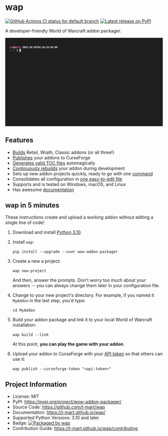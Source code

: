 # wap

[![GitHub Actions CI status for default branch](https://github.com/t-mart/wap/actions/workflows/ci.yml/badge.svg)](https://github.com/t-mart/wap/actions/workflows/ci.yml)
[![Latest release on PyPI](https://img.shields.io/pypi/v/wow-addon-packager)](https://pypi.org/project/wow-addon-packager/)

A developer-friendly World of Warcraft addon packager.

![demonstration of wap usage](https://raw.githubusercontent.com/t-mart/wap/master/docs/assets/demo.gif)

## Features

- [Builds](https://t-mart.github.io/wap/commands/build/) Retail, Wrath, Classic addons (or all
  three!)
- [Publishes](https://t-mart.github.io/wap/commands/publish/) your addons to CurseForge
- [Generates valid TOC files](https://t-mart.github.io/wap/toc-gen/) automagically
- [Continuously rebuilds](https://t-mart.github.io/wap/commands/build/#-watch) your addon during
  development
- Sets up new addon projects quickly, ready to go with one
  [command](https://t-mart.github.io/wap/commands/new-project/)
- Consolidates all configuration in
  [one easy-to-edit file](https://t-mart.github.io/wap/configuration)
- Supports and is tested on Windows, macOS, and Linux
- Has awesome [documentation](https://t-mart.github.io/wap/)

## wap in 5 minutes

These instructions create and upload a working addon without editing a single line of code!

1. Download and install [Python 3.10](https://www.python.org/downloads/).

2. Install `wap`:

    ```console
    pip install --upgrade --user wow-addon-packager
    ```

3. Create a new a project:

    ```console
    wap new-project
    ```

    And then, answer the prompts. Don't worry too much about your answers -- you can always change
    them later in your configuration file.

4. Change to your new project's directory. For example, if you named it `MyAddon` in the last step,
   you'd type:

    ```console
    cd MyAddon
    ```

5. Build your addon package and link it to your local World of Warcraft installation:

    ```console
    wap build --link
    ```

    At this point, **you can play the game with your addon**.

6. Upload your addon to CurseForge with your
   [API token](https://authors.curseforge.com/account/api-tokens) so that others can use it:

    ```console
    wap publish --curseforge-token "<api-token>"
    ```

## Project Information

- License: MIT
- PyPI: <https://pypi.org/project/wow-addon-packager/>
- Source Code: <https://github.com/t-mart/wap>
- Documentation: <https://t-mart.github.io/wap/>
- Supported Python Versions: 3.10 and later
- Badge: [![Packaged by wap](https://img.shields.io/badge/packaged%20by-wap-d33682)](https://github.com/t-mart/wap)
- Contribution Guide: <https://t-mart.github.io/wap/contributing>
